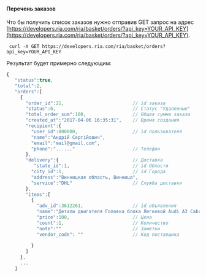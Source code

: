 #### Перечень заказов 

Что бы получить список заказов нужно отправив GET запрос на адрес [https://developers.ria.com/ria/basket/orders/?api_key=YOUR_API_KEY](https://developers.ria.com/ria/basket/orders/?api_key=YOUR_API_KEY).

 ` curl -X GET https://developers.ria.com/ria/basket/orders?api_key=YOUR_API_KEY`
 
 Результат будет примерно следующим:

```javascript
{  
   "status":true,
   "total":2,
   "orders":[  
     {  
       "order_id":21,                         // id заказа
       "status":6,                            // Статус "Удаленные"
       "total_order_sum":100,                 // Общая сумма заказа
       "created_at":"2017-04-06 16:35:31",    // Время создания
       "recipient":{  
         "user_id":000000,                    // id пользователя
         "name":"Андрій Сергійович",
         "email":"mail@gmail.com",
         "phone":"......"                     // Телефон
       },
       "delivery":{                           // Доставка
          "state_id":1,                       // id Области
         "city_id":1,                         // id Города
         "address":"Винницкая область, Винница", 
         "service":"DHL"                      // Служба доставки
       },
       "items":[  
         {  
           "adv_id":3612261,                  // id объявления
           "name":"Детали двигателя Головка блока Легковой Audi A3 Cabrio v2 v3",
           "price":100,                       // Цена
           "count":1,                         // Количество
           "note":""                          // Заметки
           "vendor_code": ""                  // Код поставщика
           
         }
       ]
     },
     ...
   ]
```

